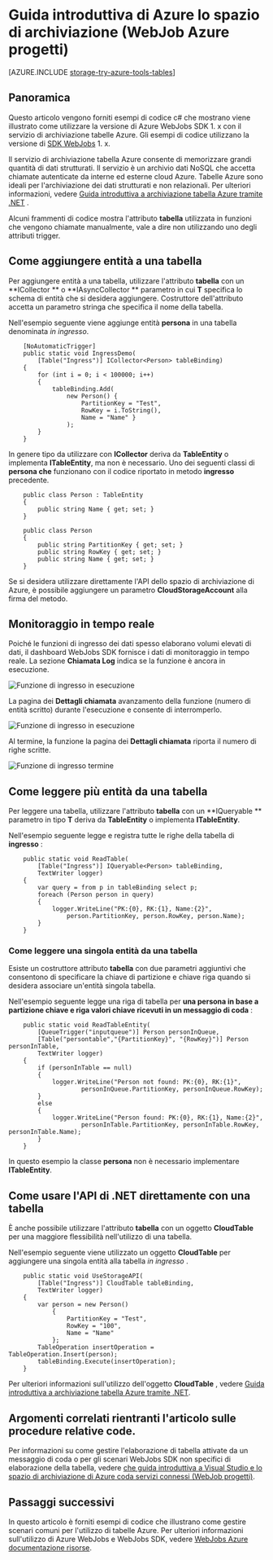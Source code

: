 <properties
    pageTitle="Guida introduttiva di Azure dello spazio di archiviazione e Visual Studio connessi servizi (WebJob progetti)"
    description="Come iniziare a utilizzare archivio tabelle Azure in un progetto di Azure WebJobs in Visual Studio dopo la connessione a un account di archiviazione utilizzando Visual Studio connessi servizi"
    services="storage"
    documentationCenter=""
    authors="TomArcher"
    manager="douge"
    editor=""/>

<tags
    ms.service="storage"
    ms.workload="web"
    ms.tgt_pltfrm="vs-getting-started"
    ms.devlang="na"
    ms.topic="article"
    ms.date="07/18/2016"
    ms.author="tarcher"/>

# <a name="getting-started-with-azure-storage-azure-webjob-projects"></a>Guida introduttiva di Azure lo spazio di archiviazione (WebJob Azure progetti)

[AZURE.INCLUDE [storage-try-azure-tools-tables](../../includes/storage-try-azure-tools-tables.md)]

## <a name="overview"></a>Panoramica

Questo articolo vengono forniti esempi di codice c# che mostrano viene illustrato come utilizzare la versione di Azure WebJobs SDK 1. x con il servizio di archiviazione tabelle Azure. Gli esempi di codice utilizzano la versione di [SDK WebJobs](../app-service-web/websites-dotnet-webjobs-sdk.md) 1. x.

Il servizio di archiviazione tabella Azure consente di memorizzare grandi quantità di dati strutturati. Il servizio è un archivio dati NoSQL che accetta chiamate autenticate da interne ed esterne cloud Azure. Tabelle Azure sono ideali per l'archiviazione dei dati strutturati e non relazionali.  Per ulteriori informazioni, vedere [Guida introduttiva a archiviazione tabella Azure tramite .NET](storage-dotnet-how-to-use-tables.md#create-a-table) .

Alcuni frammenti di codice mostra l'attributo **tabella** utilizzata in funzioni che vengono chiamate manualmente, vale a dire non utilizzando uno degli attributi trigger.

## <a name="how-to-add-entities-to-a-table"></a>Come aggiungere entità a una tabella

Per aggiungere entità a una tabella, utilizzare l'attributo **tabella** con un **ICollector<T> ** o **IAsyncCollector<T> ** parametro in cui **T** specifica lo schema di entità che si desidera aggiungere. Costruttore dell'attributo accetta un parametro stringa che specifica il nome della tabella.

Nell'esempio seguente viene aggiunge entità **persona** in una tabella denominata *in ingresso*.

        [NoAutomaticTrigger]
        public static void IngressDemo(
            [Table("Ingress")] ICollector<Person> tableBinding)
        {
            for (int i = 0; i < 100000; i++)
            {
                tableBinding.Add(
                    new Person() {
                        PartitionKey = "Test",
                        RowKey = i.ToString(),
                        Name = "Name" }
                    );
            }
        }

In genere tipo da utilizzare con **ICollector** deriva da **TableEntity** o implementa **ITableEntity**, ma non è necessario. Uno dei seguenti classi di **persona che** funzionano con il codice riportato in metodo **ingresso** precedente.

        public class Person : TableEntity
        {
            public string Name { get; set; }
        }

        public class Person
        {
            public string PartitionKey { get; set; }
            public string RowKey { get; set; }
            public string Name { get; set; }
        }

Se si desidera utilizzare direttamente l'API dello spazio di archiviazione di Azure, è possibile aggiungere un parametro **CloudStorageAccount** alla firma del metodo.

## <a name="real-time-monitoring"></a>Monitoraggio in tempo reale

Poiché le funzioni di ingresso dei dati spesso elaborano volumi elevati di dati, il dashboard WebJobs SDK fornisce i dati di monitoraggio in tempo reale. La sezione **Chiamata Log** indica se la funzione è ancora in esecuzione.

![Funzione di ingresso in esecuzione](./media/vs-storage-webjobs-getting-started-tables/ingressrunning.png)

La pagina dei **Dettagli chiamata** avanzamento della funzione (numero di entità scritto) durante l'esecuzione e consente di interromperlo.

![Funzione di ingresso in esecuzione](./media/vs-storage-webjobs-getting-started-tables/ingressprogress.png)

Al termine, la funzione la pagina dei **Dettagli chiamata** riporta il numero di righe scritte.

![Funzione di ingresso termine](./media/vs-storage-webjobs-getting-started-tables/ingresssuccess.png)

## <a name="how-to-read-multiple-entities-from-a-table"></a>Come leggere più entità da una tabella

Per leggere una tabella, utilizzare l'attributo **tabella** con un **IQueryable<T> ** parametro in tipo **T** deriva da **TableEntity** o implementa **ITableEntity**.

Nell'esempio seguente legge e registra tutte le righe della tabella di **ingresso** :

        public static void ReadTable(
            [Table("Ingress")] IQueryable<Person> tableBinding,
            TextWriter logger)
        {
            var query = from p in tableBinding select p;
            foreach (Person person in query)
            {
                logger.WriteLine("PK:{0}, RK:{1}, Name:{2}",
                    person.PartitionKey, person.RowKey, person.Name);
            }
        }

### <a name="how-to-read-a-single-entity-from-a-table"></a>Come leggere una singola entità da una tabella

Esiste un costruttore attributo **tabella** con due parametri aggiuntivi che consentono di specificare la chiave di partizione e chiave riga quando si desidera associare un'entità singola tabella.

Nell'esempio seguente legge una riga di tabella per **una persona in base a partizione chiave e riga valori chiave ricevuti in un messaggio di coda** :  

        public static void ReadTableEntity(
            [QueueTrigger("inputqueue")] Person personInQueue,
            [Table("persontable","{PartitionKey}", "{RowKey}")] Person personInTable,
            TextWriter logger)
        {
            if (personInTable == null)
            {
                logger.WriteLine("Person not found: PK:{0}, RK:{1}",
                        personInQueue.PartitionKey, personInQueue.RowKey);
            }
            else
            {
                logger.WriteLine("Person found: PK:{0}, RK:{1}, Name:{2}",
                        personInTable.PartitionKey, personInTable.RowKey, personInTable.Name);
            }
        }


In questo esempio la classe **persona** non è necessario implementare **ITableEntity**.

## <a name="how-to-use-the-net-storage-api-directly-to-work-with-a-table"></a>Come usare l'API di .NET direttamente con una tabella

È anche possibile utilizzare l'attributo **tabella** con un oggetto **CloudTable** per una maggiore flessibilità nell'utilizzo di una tabella.

Nell'esempio seguente viene utilizzato un oggetto **CloudTable** per aggiungere una singola entità alla tabella *in ingresso* .

        public static void UseStorageAPI(
            [Table("Ingress")] CloudTable tableBinding,
            TextWriter logger)
        {
            var person = new Person()
                {
                    PartitionKey = "Test",
                    RowKey = "100",
                    Name = "Name"
                };
            TableOperation insertOperation = TableOperation.Insert(person);
            tableBinding.Execute(insertOperation);
        }

Per ulteriori informazioni sull'utilizzo dell'oggetto **CloudTable** , vedere [Guida introduttiva a archiviazione tabella Azure tramite .NET](storage-dotnet-how-to-use-tables.md).

## <a name="related-topics-covered-by-the-queues-how-to-article"></a>Argomenti correlati rientranti l'articolo sulle procedure relative code.

Per informazioni su come gestire l'elaborazione di tabella attivate da un messaggio di coda o per gli scenari WebJobs SDK non specifici di elaborazione della tabella, vedere [che guida introduttiva a Visual Studio e lo spazio di archiviazione di Azure coda servizi connessi (WebJob progetti)](vs-storage-webjobs-getting-started-queues.md).



## <a name="next-steps"></a>Passaggi successivi

In questo articolo è forniti esempi di codice che illustrano come gestire scenari comuni per l'utilizzo di tabelle Azure. Per ulteriori informazioni sull'utilizzo di Azure WebJobs e WebJobs SDK, vedere [WebJobs Azure documentazione risorse](http://go.microsoft.com/fwlink/?linkid=390226).
